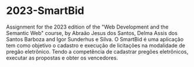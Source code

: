 # 2023-SmartBid
Assignment for the 2023 edition of the "Web Development and the Semantic Web" course, by Abraão Jesus dos Santos, Delma Assis dos Santos Barboza and Igor Sunderhus e Silva.
O SmartBid é uma aplicação tem como objetivo o cadastro e execução de licitações na modalidade de pregão eletrônico. Tendo a competência de cadastrar pregões eletrônicos, executar as propostas e obter os vencedores.
